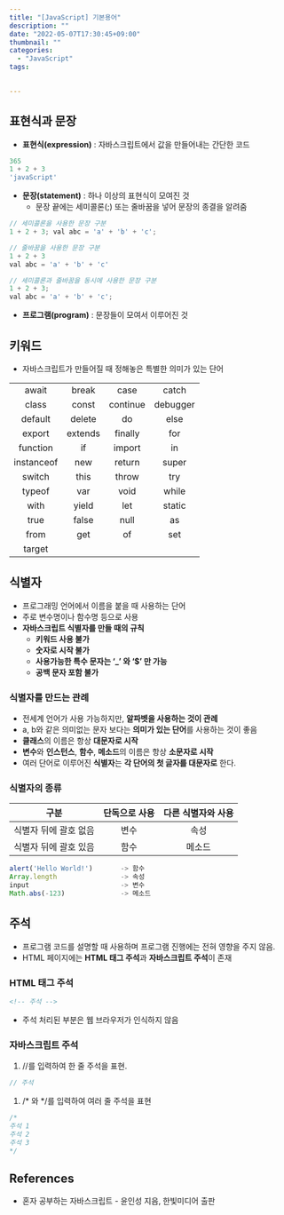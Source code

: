 ```yaml
---
title: "[JavaScript] 기본용어"
description: ""
date: "2022-05-07T17:30:45+09:00"
thumbnail: ""
categories:
  - "JavaScript"
tags:
 

---
```

<!--more-->

## 표현식과 문장

- **표현식(expression)** : 자바스크립트에서 값을 만들어내는 간단한 코드

```jsx
365
1 + 2 + 3
'javaScript'
```

- **문장(statement)** : 하나 이상의 표현식이 모여진 것
    - 문장 끝에는 세미콜론(;) 또는 줄바꿈을 넣어 문장의 종결을 알려줌

```jsx
// 세미콜론을 사용한 문장 구분
1 + 2 + 3; val abc = 'a' + 'b' + 'c';

// 줄바꿈을 사용한 문장 구분
1 + 2 + 3
val abc = 'a' + 'b' + 'c'

// 세미콜론과 줄바꿈을 동시에 사용한 문장 구분
1 + 2 + 3;
val abc = 'a' + 'b' + 'c';
```

- **프로그램(program)** : 문장들이 모여서 이루어진 것

## 키워드

- 자바스크립트가  만들어질 때 정해놓은 특별한 의미가 있는 단어

|            |         |          |          |
|:----------:|:-------:|:--------:|:--------:|
|   await    |  break  |   case   |  catch   |
|   class    |  const  | continue | debugger |
|  default   | delete  |    do    |   else   |
|   export   | extends | finally  |   for    |
|  function  |   if    |  import  |    in    |
| instanceof |   new   |  return  |  super   |
|   switch   |  this   |  throw   |   try    |
|   typeof   |   var   |   void   |  while   |
|    with    |  yield  |   let    |  static  |
|    true    |  false  |   null   |    as    |
|    from    |   get   |    of    |   set    |
|   target   |         |          |          |

## 식별자

- 프로그래밍 언어에서 이름을 붙을 때 사용하는 단어
- 주로 변수명이나 함수명 등으로 사용
- **자바스크립트 식별자를 만들 때의 규칙**
    - **키워드 사용 불가**
    - **숫자로 시작 불가**
    - **사용가능한 특수 문자는 ‘_’ 와 ‘$’ 만 가능**
    - **공백 문자 포함 불가**

### 식별자를 만드는 관례

- 전세계 언어가 사용 가능하지만, **알파벳을 사용하는 것이 관례**
- a, b와 같은 의미없는 문자 보다는 **의미가 있는 단어**를 사용하는 것이 좋음
- **클래스**의 이름은 항상 **대문자로 시작**
- **변수**와 **인스턴스**, **함수**, **메소드**의 이름은 항상 **소문자로 시작**
- 여러 단어로 이루어진 **식별자**는 **각 단어의 첫 글자를 대문자로** 한다.

### 식별자의 종류

|      구분       | 단독으로 사용  | 다른 식별자와 사용  |
|:-------------:|:--------:|:-----------:|
| 식별자 뒤에 괄호 없음  |    변수    |     속성      |
| 식별자 뒤에 괄호 있음  |    함수    |     메소드     |

```jsx
alert('Hello World!')       -> 함수
Array.length                -> 속성
input                       -> 변수
Math.abs(-123)              -> 메소드
```

## 주석

- 프로그램 코드를 설명할 때 사용하며 프로그램 진행에는 전혀 영향을 주지 않음.
- HTML 페이지에는 **HTML 태그 주석**과 **자바스크립트 주석**이 존재

### HTML 태그 주석

```html
<!-- 주석 -->
```

- 주석 처리된 부분은 웹 브라우저가 인식하지 않음

### 자바스크립트 주석

1. //를 입력하여 한 줄 주석을 표현.

```jsx
// 주석
```

1. /* 와 */를 입력하여 여러 줄 주석을 표현

```jsx
/*
주석 1
주석 2
주석 3
*/
```

## References

- 혼자 공부하는 자바스크립트 - 윤인성 지음, 한빛미디어 출판